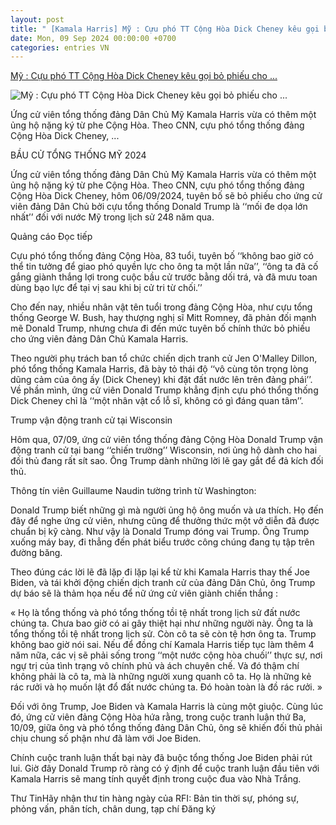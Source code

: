 ```yaml
---
layout: post
title: " [Kamala Harris] Mỹ : Cựu phó TT Cộng Hòa Dick Cheney kêu gọi bỏ phiếu cho ..."
date: Mon, 09 Sep 2024 00:00:00 +0700
categories: entries VN
---
```

[Mỹ : Cựu phó TT Cộng Hòa Dick Cheney kêu gọi bỏ phiếu cho ...](https://www.rfi.fr/vi/qu%E1%BB%91c-t%E1%BA%BF/20240908-m%E1%BB%B9-c%E1%BB%B1u-ph%C3%B3-tt-c%E1%BB%99ng-h%C3%B2a-dick-cheney-k%C3%AAu-g%E1%BB%8Di-b%E1%BB%8F-phi%E1%BA%BFu-cho-kamala-harris)

![Mỹ : Cựu phó TT Cộng Hòa Dick Cheney kêu gọi bỏ phiếu cho ...](https://s.rfi.fr/media/display/c7073e90-6d8b-11ef-bd7b-005056a97e36/w:1280/p:16x9/AP24251736051437.jpg)

Ứng cử viên tổng thống đảng Dân Chủ Mỹ Kamala Harris vừa có thêm một ủng hộ nặng ký từ phe Cộng Hòa. Theo CNN, cựu phó tổng thống đảng Cộng Hòa Dick Cheney, ...

BẦU CỬ TỔNG THỐNG MỸ 2024

Ứng cử viên tổng thống đảng Dân Chủ Mỹ Kamala Harris vừa có thêm một ủng hộ nặng ký từ phe Cộng Hòa. Theo CNN, cựu phó tổng thống đảng Cộng Hòa Dick Cheney, hôm 06/09/2024, tuyên bố sẽ bỏ phiếu cho ứng cử viên đảng Dân Chủ bởi cựu tổng thống Donald Trump là ‘‘mối đe dọa lớn nhất’’ đối với nước Mỹ trong lịch sử 248 năm qua.

Quảng cáo Đọc tiếp

Cựu phó tổng thống đảng Cộng Hòa, 83 tuổi, tuyên bố ‘‘không bao giờ có thể tin tưởng để giao phó quyền lực cho ông ta một lần nữa’’, ‘‘ông ta đã cố gắng giành thắng lợi trong cuộc bầu cử trước bằng dối trá, và đã mưu toan dùng bạo lực để tại vị sau khi bị cử tri từ chối.’’

Cho đến nay, nhiều nhân vật tên tuổi trong đảng Cộng Hòa, như cựu tổng thống George W. Bush, hay thượng nghị sĩ Mitt Romney, đã phản đối mạnh mẽ Donald Trump, nhưng chưa đi đến mức tuyên bố chính thức bỏ phiếu cho ứng viên đảng Dân Chủ Kamala Harris.

Theo người phụ trách ban tổ chức chiến dịch tranh cử Jen O'Malley Dillon, phó tổng thống Kamala Harris, đã bày tỏ thái độ ‘‘vô cùng tôn trọng lòng dũng cảm của ông ấy (Dick Cheney) khi đặt đất nước lên trên đảng phái’’. Về phần mình, ứng cử viên Donald Trump khẳng định cựu phó thổng thống Dick Cheney chỉ là ‘‘một nhân vật cổ lỗ sĩ, không có gì đáng quan tâm’’.

Trump vận động tranh cử tại Wisconsin

Hôm qua, 07/09, ứng cử viên tổng thống đảng Cộng Hòa Donald Trump vận động tranh cử tại bang ‘‘chiến trường’’ Wisconsin, nơi ủng hộ dành cho hai đối thủ đang rất sít sao. Ông Trump dành những lời lẽ gay gắt để đả kích đối thủ.

Thông tín viên Guillaume Naudin tường trình từ Washington:

Donald Trump biết những gì mà người ủng hộ ông muốn và ưa thích. Họ đến đây để nghe ứng cử viên, nhưng cũng để thưởng thức một vở diễn đã được chuẩn bị kỹ càng. Như vậy là Donald Trump đóng vai Trump. Ông Trump xuống máy bay, đi thẳng đến phát biểu trước công chúng đang tụ tập trên đường băng.

Theo đúng các lời lẽ đã lặp đi lặp lại kể từ khi Kamala Harris thay thế Joe Biden, và tái khởi động chiến dịch tranh cử của đảng Dân Chủ, ông Trump dự báo sẽ là thảm họa nếu để nữ ứng cử viên giành chiến thắng :

« Họ là tổng thống và phó tổng thống tồi tệ nhất trong lịch sử đất nước chúng ta. Chưa bao giờ có ai gây thiệt hại như những người này. Ông ta là tổng thống tồi tệ nhất trong lịch sử. Còn cô ta sẽ còn tệ hơn ông ta. Trump không bao giờ nói sai. Nếu để đồng chí Kamala Harris tiếp tục làm thêm 4 năm nữa, các vị sẽ phải sống trong ‘‘một nước cộng hòa chuối’’ thực sự, nơi ngự trị của tình trạng vô chính phủ và ách chuyên chế. Và đó thậm chí không phải là cô ta, mà là những người xung quanh cô ta. Họ là những kẻ rác rưởi và họ muốn lật đổ đất nước chúng ta. Đó hoàn toàn là đồ rác rưởi. »

Đối với ông Trump, Joe Biden và Kamala Harris là cùng một giuộc. Cùng lúc đó, ứng cử viên đảng Cộng Hòa hứa rằng, trong cuộc tranh luận thứ Ba, 10/09, giữa ông và phó tổng thống đảng Dân Chủ, ông sẽ khiến đối thủ phải chịu chung số phận như đã làm với Joe Biden.

Chính cuộc tranh luận thất bại này đã buộc tổng thống Joe Biden phải rút lui. Giờ đây Donald Trump rõ ràng có ý định để cuộc tranh luận đầu tiên với Kamala Harris sẽ mang tính quyết định trong cuộc đua vào Nhà Trắng.

Thư TinHãy nhận thư tin hàng ngày của RFI: Bản tin thời sự, phóng sự, phỏng vấn, phân tích, chân dung, tạp chí Đăng ký

